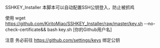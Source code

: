 SSHKEY_Installer
本脚本可以自动配置SSH公钥登入，防止被抓鸡

使用
wget https://github.com/KiritoMiao/SSHKEY_Installer/raw/master/key.sh --no-check-certificate&& bash key.sh [你的Github用户名]  

注意
务必前往 https://github.com/settings/keys 绑定公钥
